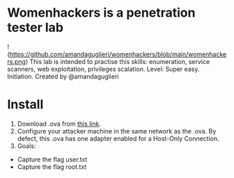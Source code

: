 # Womenhackers is a penetration tester lab 
!(https://github.com/amandaguglieri/womenhackers/blob/main/womenhackers.png)
This lab is intended to practise this skills: enumeration, service scanners, web exploitation, privileges scalation. 
Level: Super easy. Initiation.
Created by @amandaguglieri

# Install
1. Download .ova from [this link](https://drive.google.com/file/d/1AgZKGEOOf04m9Idx7DOacZDRXAslWjaH/view?usp=sharing).
2. Configure your attacker machine in the same network as the .ova. By defect, this .ova has one adapter enabled for a Host-Only Connection.
3. Goals:
+ Capture the flag user.txt
+ Capture the flag root.txt
